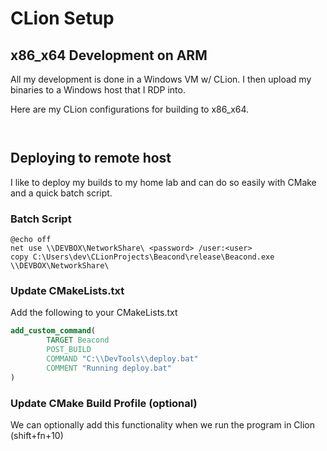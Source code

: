 # CLion Setup



## x86\_x64 Development on ARM

All my development is done in a Windows VM w/ CLion. I then upload my binaries to a Windows host that I RDP into.

Here are my CLion configurations for building to x86\_x64.&#x20;

<figure><img src="../../.gitbook/assets/Screenshot 2024-09-11 at 3.16.10 PM.png" alt=""><figcaption></figcaption></figure>

<figure><img src="../../.gitbook/assets/Screenshot 2024-09-11 at 3.18.09 PM.png" alt=""><figcaption></figcaption></figure>



## Deploying to remote host

I like to deploy my builds to my home lab and can do so easily with CMake and a quick batch script.

### Batch Script

```batch
@echo off
net use \\DEVBOX\NetworkShare\ <password> /user:<user>
copy C:\Users\dev\CLionProjects\Beacond\release\Beacond.exe \\DEVBOX\NetworkShare\
```

### Update CMakeLists.txt

Add the following to your CMakeLists.txt

```cmake
add_custom_command(
        TARGET Beacond
        POST_BUILD
        COMMAND "C:\\DevTools\\deploy.bat"
        COMMENT "Running deploy.bat"
)
```



### Update CMake Build Profile (optional)

We can optionally add this functionality when we run the program in Clion (shift+fn+10)

<figure><img src="../../.gitbook/assets/Screenshot 2024-09-18 at 10.26.31 PM.png" alt=""><figcaption></figcaption></figure>

